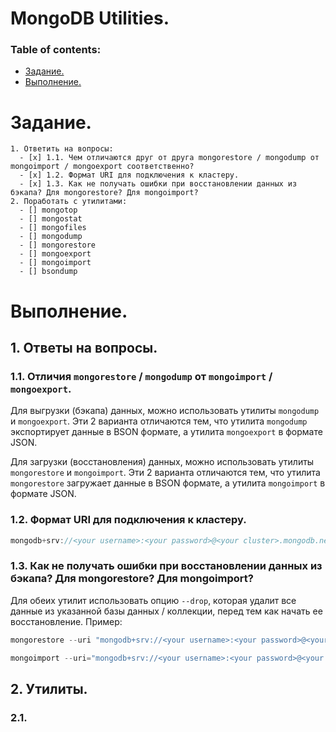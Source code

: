 # MongoDB Utilities.

### Table of contents:
  - [Задание.](#задание)
  - [Выполнение.](#выполнение)
   

# Задание.
```
1. Ответить на вопросы:
  - [x] 1.1. Чем отличаются друг от друга mongorestore / mongodump от mongoimport / mongoexport соответственно?
  - [x] 1.2. Формат URI для подключения к кластеру.
  - [x] 1.3. Как не получать ошибки при восстановлении данных из бэкапа? Для mongorestore? Для mongoimport? 
2. Поработать с утилитами:
  - [] mongotop
  - [] mongostat
  - [] mongofiles
  - [] mongodump
  - [] mongorestore
  - [] mongoexport
  - [] mongoimport
  - [] bsondump
```
# Выполнение.

## 1. Ответы на вопросы.

### 1.1. Отличия `mongorestore` / `mongodump` от `mongoimport` / `mongoexport`.
Для выгрузки (бэкапа) данных, можно использовать утилиты `mongodump` и `mongoexport`.
Эти 2 варианта отличаются тем, что утилита `mongodump` экспортирует данные в BSON формате, а утилита `mongoexport` в формате JSON.

Для загрузки (восстановления) данных, можно использовать утилиты `mongorestore` и `mongoimport`.
Эти 2 варианта отличаются тем, что утилита `mongorestore` загружает данные в BSON формате, а утилита `mongoimport` в формате JSON.

### 1.2. Формат URI для подключения к кластеру.
```js
mongodb+srv://<your username>:<your password>@<your cluster>.mongodb.net/database
```

### 1.3. Как не получать ошибки при восстановлении данных из бэкапа? Для mongorestore? Для mongoimport?
Для обеих утилит использовать опцию `--drop`, которая удалит все данные из указанной базы данных / коллекции, перед тем как начать ее восстановление.
Пример:
```js
mongorestore --uri "mongodb+srv://<your username>:<your password>@<your cluster>.mongodb.net/sample_supplies"  --drop dump

mongoimport --uri="mongodb+srv://<your username>:<your password>@<your cluster>.mongodb.net/sample_supplies" --drop sales.json
```

## 2. Утилиты.

### 2.1.